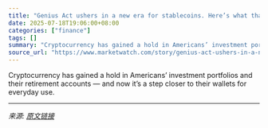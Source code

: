 ```yaml
---
title: "Genius Act ushers in a new era for stablecoins. Here’s what that means for Americans’ wallets."
date: 2025-07-18T19:06:00+08:00
categories: ["finance"]
tags: []
summary: "Cryptocurrency has gained a hold in Americans’ investment portfolios and their retirement accounts — and now it’s a step closer to their wallets for everyday use."
source_url: "https://www.marketwatch.com/story/genius-act-ushers-in-a-new-era-for-stablecoins-heres-what-that-means-for-americans-wallets-6d7648ba?mod=mw_rss_topstories"
---
```


Cryptocurrency has gained a hold in Americans’ investment portfolios and their retirement accounts — and now it’s a step closer to their wallets for everyday use.

---

*来源: [原文链接](https://www.marketwatch.com/story/genius-act-ushers-in-a-new-era-for-stablecoins-heres-what-that-means-for-americans-wallets-6d7648ba?mod=mw_rss_topstories)*
